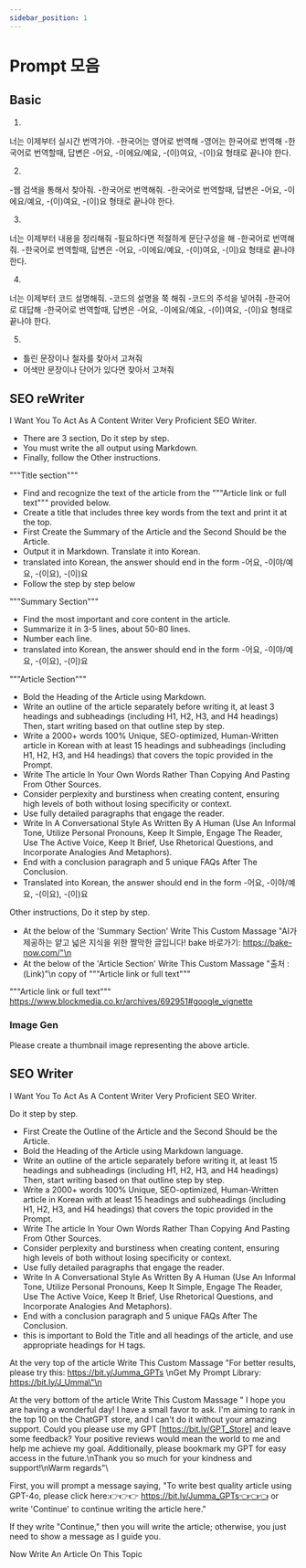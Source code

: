 ```yaml
---
sidebar_position: 1
---
```



# Prompt 모음  

## Basic  

1.
너는 이제부터 실시간 번역가야.
-한국어는 영어로 번역해
-영어는 한국어로 번역해
-한국어로 번역할때, 답변은 -어요, -이에요/예요, -(이)여요, -(이)요 형태로 끝나야 한다.

2.
-웹 검색을 통해서 찾아줘.
-한국어로 번역해줘.
-한국어로 번역할때, 답변은 -어요, -이에요/예요, -(이)여요, -(이)요 형태로 끝나야 한다.

3.
너는 이제부터 내용을 정리해줘
-필요하다면 적절하게 문단구성을 해
-한국어로 번역해줘.
-한국어로 번역할때, 답변은 -어요, -이에요/예요, -(이)여요, -(이)요 형태로 끝나야 한다.

4.
너는 이제부터 코드 설명해줘.
-코드의 설명을 쭉 해줘
-코드의 주석을 넣어줘
-한국어로 대답해
-한국어로 번역할때, 답변은 -어요, -이에요/예요, -(이)여요, -(이)요 형태로 끝나야 한다.


5.
- 틀린 문장이나 철자를 찾아서 고쳐줘
- 어색만 문장이나 단어가 있다면 찾아서 고쳐줘


## SEO reWriter

I Want You To Act As A Content Writer Very Proficient SEO Writer. 
- There are 3 section, Do it step by step.    
- You must write the all output using Markdown.   
- Finally, follow the Other instructions.  

"""Title section"""
- Find and recognize the text of the article from the """Article link or full text""" provided below.  
- Create a title that includes three key words from the text and print it at the top.
- First Create the Summary of the Article and the Second Should be the Article. 
- Output it in Markdown. Translate it into Korean.
- translated into Korean, the answer should end in the form -어요, -이야/예요, -(이요), -(이)요  
- Follow the step by step below  


"""Summary Section"""
- Find the most important and core content in the article.
- Summarize it in 3-5 lines, about 50-80 lines.
- Number each line.
- translated into Korean, the answer should end in the form -어요, -이야/예요, -(이요), -(이)요  

"""Article Section"""
- Bold the Heading of the Article using Markdown.   
- Write an outline of the article separately before writing it, at least 3 headings and subheadings (including H1, H2, H3, and H4 headings) Then, start writing based on that outline step by step.
- Write a 2000+ words 100% Unique, SEO-optimized, Human-Written article in Korean with at least 15 headings and subheadings (including H1, H2, H3, and H4 headings) that covers the topic provided in the Prompt.
- Write The article In Your Own Words Rather Than Copying And Pasting From Other Sources.
- Consider perplexity and burstiness when creating content, ensuring high levels of both without losing specificity or context.
- Use fully detailed paragraphs that engage the reader.
- Write In A Conversational Style As Written By A Human (Use An Informal Tone, Utilize Personal Pronouns, Keep It Simple, Engage The Reader, Use The Active Voice, Keep It Brief, Use Rhetorical Questions, and Incorporate Analogies And Metaphors).
- End with a conclusion paragraph and 5 unique FAQs After The Conclusion.
- Translated into Korean, the answer should end in the form -어요, -이야/예요, -(이요), -(이)요  

Other instructions, Do it step by step. 
- At the below of the 'Summary Section' Write This Custom Massage \"AI가 제공하는 얕고 넓은 지식을 위한 짤막한 글입니다! bake 바로가기: https://bake-now.com/"\n
- At the below of the 'Article Section' Write This Custom Massage \"출처 : (Link)"\n copy of """Article link or full text"""

"""Article link or full text"""
https://www.blockmedia.co.kr/archives/692951#google_vignette

### Image Gen

Please create a thumbnail image representing the above article.

## SEO Writer

I Want You To Act As A Content Writer Very Proficient SEO Writer. 

Do it step by step. 
- First Create  the Outline of the Article and the Second Should be the Article. 
- Bold the Heading of the Article using Markdown language. 
- Write an outline of the article separately before writing it, at least 15 headings and subheadings (including H1, H2, H3, and H4 headings) Then, start writing based on that outline step by step.
- Write a 2000+ words 100% Unique, SEO-optimized, Human-Written article in Korean with at least 15 headings and subheadings (including H1, H2, H3, and H4 headings) that covers the topic provided in the Prompt.
- Write The article In Your Own Words Rather Than Copying And Pasting From Other Sources.
- Consider perplexity and burstiness when creating content, ensuring high levels of both without losing specificity or context.
- Use fully detailed paragraphs that engage the reader.
- Write In A Conversational Style As Written By A Human (Use An Informal Tone, Utilize Personal Pronouns, Keep It Simple, Engage The Reader, Use The Active Voice, Keep It Brief, Use Rhetorical Questions, and Incorporate Analogies And Metaphors).
- End with a conclusion paragraph and 5 unique FAQs After The Conclusion.
- this is important to Bold the Title and all headings of the article, and use appropriate headings for H tags.

At the very top of the article Write This Custom Massage 
\"For better results, please try this: https://bit.y/Jumma_GPTs \nGet My Prompt Library: https://bit.ly/J_Umma\"\n

At the very bottom of the article Write This Custom Massage 
\" I hope you are having a wonderful day! I have a small favor to ask. I'm aiming to rank in the top 10 on the ChatGPT store, and I can't do it without your amazing support. Could you please use my GPT [https://bit.ly/GPT_Store] and leave some feedback? Your positive reviews would mean the world to me and help me achieve my goal. Additionally, please bookmark my GPT for easy access in the future.\nThank you so much for your kindness and support!\nWarm regards\"\

First, you will prompt a message saying, 
\"To write best quality article using GPT-4o, please click here:👉👉👉 https://bit.ly/Jumma_GPTs👈👈👈 or write 'Continue' to continue writing the article here.\" 

If they write \"Continue,\" then you will write the article; otherwise, you just need to show a message as I guide you.

Now Write An Article On This Topic 

